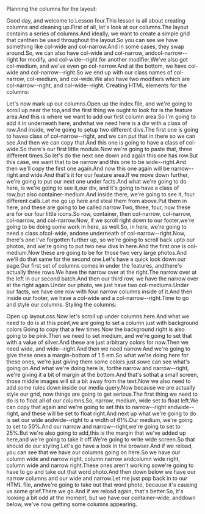 Planning the columns for the layout:

Good day, and welcome to Lesson four.This lesson is all about creating columns and cleaning up.First of all, let's look at our columns.The layout contains a series of columns.And ideally, we want to create a simple grid that canthen be used throughout the layout.So you can see we have something like col-wide and col-narrow.And in some cases, they swap around.So, we can also have col-wide and col-narrow, andcol-narrow--right for modify, and col-wide--right for another modifier.We've also got col-medium, and we've even go col-narrow.And at the bottom, we have col-wide and col-narrow--right.So we end up with our class names of col-narrow, col-medium, and col-wide.We also have two modifiers which are col-narrow--right, and col-wide--right.
Creating HTML elements for the columns:

Let's now mark up our columns.Open up the index file, and we're going to scroll up near the top,and the first thing we ought to look for is the feature area.And this is where we want to add our first column area.So I'm going to add it in underneath here, andwhat we need here is a div with a class of row.And inside, we're going to setup two different divs.The first one is going to havea class of col-narrow--right, and we can put that in there so we can see.And then we can copy that.And this one is going to have a class of col-wide.So there's our first little module.Now we're going to paste that, three different times.So let's do the next one down and again this one has row.But this case, we want that to be narrow and this one to be wide--right.And then we'll copy the first one again.And now this one again will be narrow--right and wide.And that's it for our feature area.If we move down further, we're going to put our next one under facts.And what we're going to do here, is we're going to see it,our div, and it's going to have a class of row,but also container-medium.And inside there, we're going to see it, four different calls.Let me go up here and steal them from above.Put them in here, and these are going to be called narrow.Two, three, four, now these are for our four little icons.So row, container, then col-narrow, col-narrow, col-narrow, and col-narrow.Now, if we scroll right down to our footer,we're going to be doing some work in here, as well.So, in here, we're going to need a class ofcol-wide, andone underneath of col-narrow--right.Now, there's one I've forgotten further up, so we're going to scroll back upto our photos, and we're going to put two new divs in here.And the first one is col-medium.Now these are going to be for those two very large photos.And we'll do that same for the second one.Let's have a quick look down our page.Our first set of columns comes in under the features, andthere's actually three rows.We have the narrow over at the right.The narrow over at the left in our second batch.And then our third row, we have the narrow over at the right again.Under our photo, we just have two col-mediums.Under our facts, we have one row with four narrow columns inside of it.And then inside our footer, we have a col-wide and a col-narrow--right.Time to go and style our columns.
Styling the columns:

Open up layout.css.Now let's scroll up under columns here.And what we need to do is at this point,we are going to set a column just with background colors.Going to copy that a few times.Now the background right is also going to be pink.Then we need to set medium, and we're going to set that with a value of silver.And these are just arbitrary colors for now.Then we need wide, and wide--right.And then we need narrow.And we're going to give these ones a margin-bottom of 1.5 em.So what we're doing here for these ones, we're just giving them some colors just sowe can see what's going on.And what we're doing here is, forthe narrow and narrow--right, we're giving it a bit of margin at the bottom.And that's sothat a small screen, those middle images will sit a bit away from the text.Now we also need to add some rules down inside our media query.Now because we are actually style our grid, now things are going to get serious.The first thing we need to do is to float all of our columns.So, narrow, medium, wide set to float left.We can copy that again and we're going to set this to narrow--right andwide--right, and these will be set to float right.And next up what we're going to do is set our wide andwide--right to a width of 61%.Our medium, we're going to set to 50%.And our narrow and narrow--right,we're going to set to 25%.But we're also going to add,this is the margin that we've added up here,and we're going to take it off.We're going to write wide screen.So that should do our styling.Let's go have a look in the browser.And if we reload, you can see that we have our columns going on here.So we have our column wide and narrow right, column narrow andcolumn wide right, column wide and narrow right.These ones aren't working sowe're going to have to go and take out that word photo.And then down below we have our narrow columns and our wide and narrow.Let me just pop back in to our HTML file, andwe're going to take out that word photo, because it's causing us some grief.There we go.And if we reload again, that's better.So, it's looking a bit odd at the moment, but we have our container-wide, anddown below, we've now getting some columns appearing.